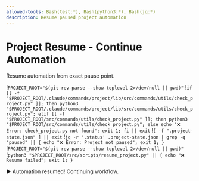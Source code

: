 ```yaml
---
allowed-tools: Bash(test:*), Bash(python3:*), Bash(jq:*)
description: Resume paused project automation
---
```


# Project Resume - Continue Automation

Resume automation from exact pause point.

!`PROJECT_ROOT="$(git rev-parse --show-toplevel 2>/dev/null || pwd)"`
!`if [[ -f "$PROJECT_ROOT/.claude/commands/project/lib/src/commands/utils/check_project.py" ]]; then python3 "$PROJECT_ROOT/.claude/commands/project/lib/src/commands/utils/check_project.py"; elif [[ -f "$PROJECT_ROOT/src/commands/utils/check_project.py" ]]; then python3 "$PROJECT_ROOT/src/commands/utils/check_project.py"; else echo "❌ Error: check_project.py not found"; exit 1; fi || exit`
!`[ -f ".project-state.json" ] || exit`
!`jq -r '.status' .project-state.json | grep -q "paused" || { echo "❌ Error: Project not paused"; exit 1; }`
!`PROJECT_ROOT="$(git rev-parse --show-toplevel 2>/dev/null || pwd)"`
!`python3 "$PROJECT_ROOT/src/scripts/resume_project.py" || { echo "❌ Resume failed"; exit 1; }`

▶️  Automation resumed! Continuing workflow.